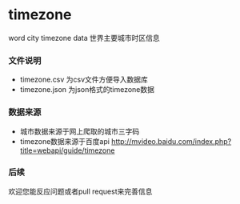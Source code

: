 # timezone

word city timezone data 世界主要城市时区信息

### 文件说明

- timezone.csv 为csv文件方便导入数据库
- timezone.json 为json格式的timezone数据

### 数据来源

- 城市数据来源于网上爬取的城市三字码
- timezone数据来源于百度api http://mvideo.baidu.com/index.php?title=webapi/guide/timezone

### 后续

欢迎您能反应问题或者pull request来完善信息

